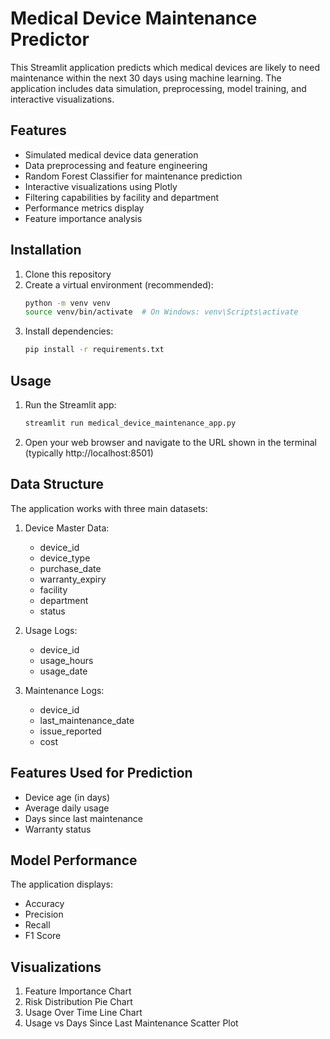 # Medical Device Maintenance Predictor

This Streamlit application predicts which medical devices are likely to need maintenance within the next 30 days using machine learning. The application includes data simulation, preprocessing, model training, and interactive visualizations.

## Features

- Simulated medical device data generation
- Data preprocessing and feature engineering
- Random Forest Classifier for maintenance prediction
- Interactive visualizations using Plotly
- Filtering capabilities by facility and department
- Performance metrics display
- Feature importance analysis

## Installation

1. Clone this repository
2. Create a virtual environment (recommended):
   ```bash
   python -m venv venv
   source venv/bin/activate  # On Windows: venv\Scripts\activate
   ```
3. Install dependencies:
   ```bash
   pip install -r requirements.txt
   ```

## Usage

1. Run the Streamlit app:
   ```bash
   streamlit run medical_device_maintenance_app.py
   ```
2. Open your web browser and navigate to the URL shown in the terminal (typically http://localhost:8501)

## Data Structure

The application works with three main datasets:

1. Device Master Data:
   - device_id
   - device_type
   - purchase_date
   - warranty_expiry
   - facility
   - department
   - status

2. Usage Logs:
   - device_id
   - usage_hours
   - usage_date

3. Maintenance Logs:
   - device_id
   - last_maintenance_date
   - issue_reported
   - cost

## Features Used for Prediction

- Device age (in days)
- Average daily usage
- Days since last maintenance
- Warranty status

## Model Performance

The application displays:
- Accuracy
- Precision
- Recall
- F1 Score

## Visualizations

1. Feature Importance Chart
2. Risk Distribution Pie Chart
3. Usage Over Time Line Chart
4. Usage vs Days Since Last Maintenance Scatter Plot 